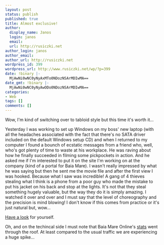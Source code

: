 ```yaml
---
layout: post
status: publish
published: true
title: Almost exclusive!
author:
  display_name: Janos
  login: janos
  email: 
  url: http://rusiczki.net
author_login: janos
author_email: 
author_url: http://rusiczki.net
wordpress_id: 399
wordpress_url: http://www.rusiczki.net/wp/?p=399
date: !binary |-
  MjAwNi0wNC0yNyAxMTo0NDozNSArMDIwMA==
date_gmt: !binary |-
  MjAwNi0wNC0yNyAwODo0NDozNSArMDIwMA==
categories:
- Web
tags: []
comments: []
---
```

<p>Wow, I'm kind of switching over to tabloid style but this time it's worth it...</p>
<p>Yesterday I was working to set up Windows on my boss' new laptop (with all the headaches associated with the fact that there's no SATA driver included on the default Windows setup CD) and when I returned to my computer I found a bounch of ecstatic messages from a friend who, well, who's got plenty of time to waste at his workplace. He was raving about how he finally succeeded in filming some pickpockets in action. And he asked me if I'm interested to put it on the site I'm working on at the company (kind of a portal for Baia Mare). I wasn't really impressed by what he was saying but then he sent me the movie file and after the first view I was hooked. Because what I saw was incredible! A gang of 4 thieves stealing what I think is a phone from a poor guy who made the mistake to put his jacket on his back and stop at the lights. It's not that they steal something hugely valuable, but the way they do it is simply amazing. I watched it over and over and I must say that the level of choreography and the precision is mind blowing! I don't know if this comes from practice or it's just natural but, wow...</p>
<p><a href="http://www.baia-mare-online.ro/stiri/29/atentie-la-buzunare/">Have a look</a> for yourself.</p>
<p>Oh, and on the techincal side I must note that Baia Mare Online's <a href="http://www.rusiczki.net/blog/blogpics/bmo_stats_pickpockets.php" onclick="window.open('http://www.rusiczki.net/blog/blogpics/bmo_stats_pickpockets.php','popup','width=768,height=222,scrollbars=no,resizable=no,toolbar=no,directories=no,location=no,menubar=no,status=no,left=0,top=0'); return false">stats</a> went through the roof. At least compared to the usual traffic we are experiencing a huge spike...</p>
